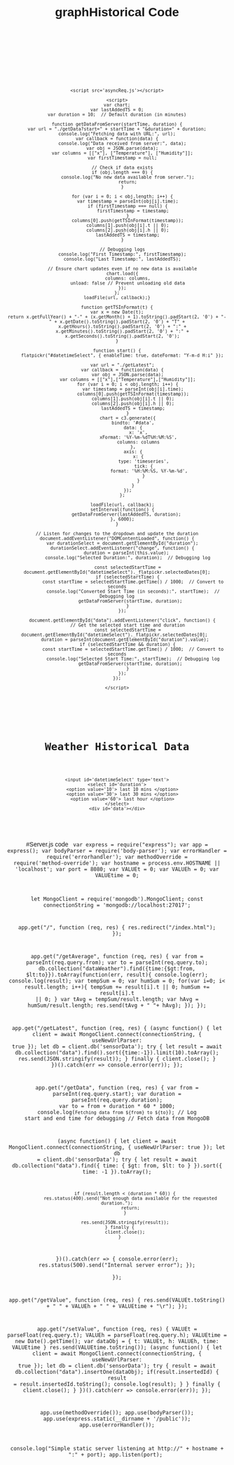 # graphHistorical Code
<code>
<html>
<head>
    <script src="https://cdnjs.cloudflare.com/ajax/libs/d3/5.7.0/d3.min.js"></script>
    <link rel="stylesheet" href="https://cdnjs.cloudflare.com/ajax/libs/c3/0.6.8/c3.min.css" />
    <script src="https://cdnjs.cloudflare.com/ajax/libs/c3/0.6.8/c3.min.js"></script>
    <link rel="stylesheet" href="https://cdn.jsdelivr.net/npm/flatpickr/dist/flatpickr.min.css">
    <script src="https://cdn.jsdelivr.net/npm/flatpickr"></script>
    
    <script src='asyncReq.js'></script>
    
    <script>
    var chart;
    var lastAddedTS = 0;
    var duration = 10;  // Default duration (in minutes)

	function getDataFromServer(startTime, duration) {
    var url = "./getData?start=" + startTime + "&duration=" + duration;
    console.log("Fetching data with URL:", url);
    var callback = function(data) {
        console.log("Data received from server:", data);
        var obj = JSON.parse(data);
        var columns = [["x"], ["Temperature"], ["Humidity"]];
        var firstTimestamp = null;

        // Check if data exists
        if (obj.length === 0) {
            console.log("No new data available from server.");
            return;
        }

        for (var i = 0; i < obj.length; i++) {
            var timestamp = parseInt(obj[i].time);
            if (firstTimestamp === null) {
                firstTimestamp = timestamp;
            }
            columns[0].push(getTSInFormat(timestamp));
            columns[1].push(obj[i].t || 0);
            columns[2].push(obj[i].h || 0);
            lastAddedTS = timestamp;
        }

        // Debugging logs
        console.log("First Timestamp:", firstTimestamp);
        console.log("Last Timestamp:", lastAddedTS);

        // Ensure chart updates even if no new data is available
        chart.load({
            columns: columns,
            unload: false // Prevent unloading old data
        });
    };
    loadFile(url, callback);}

	function getTSInFormat(t) {
    var x = new Date(t);
    return x.getFullYear() + "-" + (x.getMonth() + 1).toString().padStart(2, '0') + "-" + x.getDate().toString().padStart(2, '0') + "T" +
        x.getHours().toString().padStart(2, '0') + ":" +
        x.getMinutes().toString().padStart(2, '0') + ":" +
        x.getSeconds().toString().padStart(2, '0');
	}

    function start() {
        flatpickr("#datetimeSelect", { enableTime: true, dateFormat: "Y-m-d H:i" });

        var url = "./getLatest";
        var callback = function(data) {
            var obj = JSON.parse(data);
            var columns = [["x"],["Temperature"],["Humidity"]];
            for (var i = 0; i < obj.length; i++) {
                var timestamp = parseInt(obj[i].time);
                columns[0].push(getTSInFormat(timestamp));
                columns[1].push(obj[i].t || 0);
                columns[2].push(obj[i].h || 0);
                lastAddedTS = timestamp;
            }
            chart = c3.generate({
                bindto: '#data',
                data: {
                    x: 'x',
                    xFormat: '%Y-%m-%dT%H:%M:%S',
                    columns: columns
                },
                axis: {
                    x: {
                        type: 'timeseries',
                        tick: {
                            format: '%H:%M:%S, %Y-%m-%d',
                        }
                    }
                }
            });
        };

        loadFile(url, callback);
        setInterval(function() {
            getDataFromServer(lastAddedTS, duration); 
        }, 6000);
    }

    // Listen for changes to the dropdown and update the duration
    document.addEventListener("DOMContentLoaded", function() {
        var durationSelect = document.getElementById("duration");
        durationSelect.addEventListener("change", function() {
            duration = parseInt(this.value); 
            console.log("Selected Duration:", duration);  // Debugging log

            const selectedStartTime = document.getElementById("datetimeSelect")._flatpickr.selectedDates[0];
            if (selectedStartTime) {
                const startTime = selectedStartTime.getTime() / 1000;  // Convert to seconds
                console.log("Converted Start Time (in seconds):", startTime);  // Debugging log
                getDataFromServer(startTime, duration);  
            }
        });

        document.getElementById("data").addEventListener("click", function() {
            // Get the selected start time and duration
            const selectedStartTime = document.getElementById("datetimeSelect")._flatpickr.selectedDates[0];  
            duration = parseInt(document.getElementById("duration").value);  
            if (selectedStartTime && duration) {
                const startTime = selectedStartTime.getTime() / 1000;  // Convert to seconds
                console.log("Selected Start Time:", startTime);  // Debugging log
                getDataFromServer(startTime, duration);  
            }
        });
    });

    </script>
</head>

<body style='text-align:center; font-family:Helvetica' onload='start()'>
    <h1> Weather Historical Data </h1>

    <input id='datetimeSelect' type='text'>
    <select id='duration'>
        <option value='10'> last 10 mins </option>
        <option value='30'> last 30 mins </option>
        <option value='60'> last hour </option>
    </select>
    <div id='data'></div>

</body>
</html>
</code>

#Server.js code
<code>
var express = require("express");
var app = express();
var bodyParser = require('body-parser');
var errorHandler = require('errorhandler');
var methodOverride = require('method-override');
var hostname = process.env.HOSTNAME || 'localhost';
var port = 8080;
var VALUEt = 0;
var VALUEh = 0;
var VALUEtime = 0;

let MongoClient = require('mongodb').MongoClient;
const connectionString = 'mongodb://localhost:27017';

app.get("/", function (req, res) {
    res.redirect("/index.html");
});

app.get("/getAverage", function (req, res) {
  var from = parseInt(req.query.from);
  var to = parseInt(req.query.to);
  db.collection("dataWeather").find({time:{$gt:from, $lt:to}}).toArray(function(err, result){
    console.log(err);
    console.log(result);
    var tempSum = 0;
    var humSum = 0;
    for(var i=0; i< result.length; i++){
      tempSum += result[i].t || 0;
      humSum += result[i].t || 0;
    }
    var tAvg = tempSum/result.length;
    var hAvg = humSum/result.length;
    res.send(tAvg + " "+  hAvg);
  });
});

app.get("/getLatest", function (req, res) {
  (async function() {
    let client = await MongoClient.connect(connectionString, { useNewUrlParser: true });
    let db = client.db('sensorData');
    try {
      let result = await db.collection("data").find().sort({time:-1}).limit(10).toArray();
      res.send(JSON.stringify(result));
    }
    finally {
      client.close();
    }
  })().catch(err => console.error(err));
});

app.get("/getData", function (req, res) {
  var from = parseInt(req.query.start);
  var duration = parseInt(req.query.duration);
  var to = from + duration * 60 * 1000;
  console.log(`Fetching data from ${from} to ${to}`);  // Log start and end time for debugging
  // Fetch data from MongoDB
  
  (async function() {
      let client = await MongoClient.connect(connectionString, { useNewUrlParser: true });
      let db = client.db('sensorData');
      try {
          let result = await db.collection("data").find({ time: { $gt: from, $lt: to } }).sort({ time: -1 }).toArray();
  
          if (result.length < (duration * 60)) {
              res.status(400).send("Not enough data available for the requested duration.");
              return;
          }
  
          res.send(JSON.stringify(result));
      } finally {
          client.close();
      }
  })().catch(err => {
      console.error(err);
      res.status(500).send("Internal server error");
  });  
});


app.get("/getValue", function (req, res) {
  res.send(VALUEt.toString() + " " + VALUEh + " " + VALUEtime + "\r");
});

app.get("/setValue", function (req, res) {
  VALUEt = parseFloat(req.query.t);
  VALUEh = parseFloat(req.query.h);
  VALUEtime = new Date().getTime();
  var dataObj = {
    t: VALUEt,
    h: VALUEh,
    time: VALUEtime
  }
  res.send(VALUEtime.toString());
  (async function() {
    let client = await MongoClient.connect(connectionString, { useNewUrlParser: true });
    let db = client.db('sensorData');
    try {
      result = await db.collection("data").insertOne(dataObj);
      if(result.insertedId) {
        result = result.insertedId.toString();
        console.log(result);
      }
    }
    finally {
      client.close();
    }
  })().catch(err => console.error(err));
});

app.use(methodOverride());
app.use(bodyParser());
app.use(express.static(__dirname + '/public'));
app.use(errorHandler());

console.log("Simple static server listening at http://" + hostname + ":" + port);
app.listen(port);
</code>